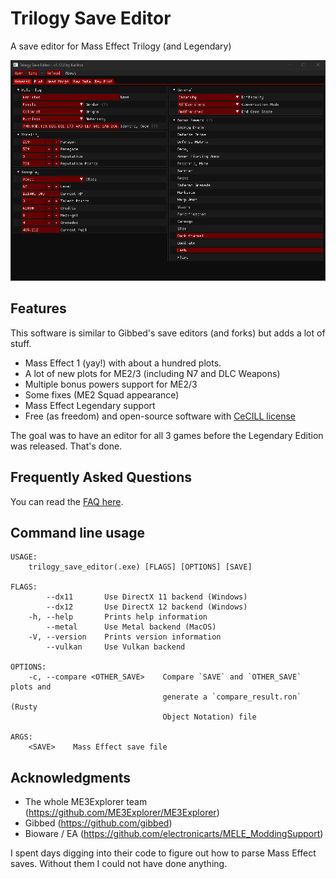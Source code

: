 # Trilogy Save Editor
A save editor for Mass Effect Trilogy (and Legendary)

![Screenshot](misc/screenshots/ME3_General.png)

## Features
This software is similar to Gibbed's save editors (and forks) but adds a lot of stuff.

- Mass Effect 1 (yay!) with about a hundred plots.
- A lot of new plots for ME2/3 (including N7 and DLC Weapons)
- Multiple bonus powers support for ME2/3
- Some fixes (ME2 Squad appearance)
- Mass Effect Legendary support
- Free (as freedom) and open-source software with [CeCILL license](https://en.wikipedia.org/wiki/CeCILL)

The goal was to have an editor for all 3 games before the Legendary Edition was released. That's done.

## Frequently Asked Questions
You can read the [FAQ here](https://github.com/KarlitosVII/trilogy-save-editor/wiki/Frequently-Asked-Questions).

## Command line usage
```
USAGE:
    trilogy_save_editor(.exe) [FLAGS] [OPTIONS] [SAVE]

FLAGS:
        --dx11       Use DirectX 11 backend (Windows)
        --dx12       Use DirectX 12 backend (Windows)
    -h, --help       Prints help information
        --metal      Use Metal backend (MacOS)
    -V, --version    Prints version information
        --vulkan     Use Vulkan backend

OPTIONS:
    -c, --compare <OTHER_SAVE>    Compare `SAVE` and `OTHER_SAVE` plots and 
                                  generate a `compare_result.ron` (Rusty
                                  Object Notation) file

ARGS:
    <SAVE>    Mass Effect save file
```

## Acknowledgments

- The whole ME3Explorer team (https://github.com/ME3Explorer/ME3Explorer)
- Gibbed (https://github.com/gibbed)
- Bioware / EA (https://github.com/electronicarts/MELE_ModdingSupport)

I spent days digging into their code to figure out how to parse Mass Effect saves. Without them I could not have done anything.
